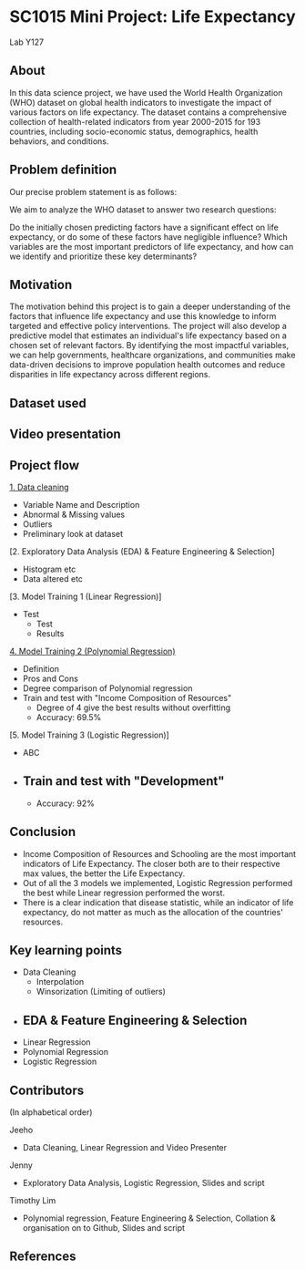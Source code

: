 # SC1015 Mini Project: Life Expectancy
Lab Y127 
## About

In this data science project, we have used the World Health Organization (WHO) dataset on global health indicators to investigate the impact of various factors on life expectancy. The dataset contains a comprehensive collection of health-related indicators from year 2000-2015 for 193 countries, including socio-economic status, demographics, health behaviors, and conditions.

## Problem definition

Our precise problem statement is as follows:

We aim to analyze the WHO dataset to answer two research questions:

Do the initially chosen predicting factors have a significant effect on life expectancy, or do some of these factors have negligible influence?
Which variables are the most important predictors of life expectancy, and how can we identify and prioritize these key determinants?

## Motivation

The motivation behind this project is to gain a deeper understanding of the factors that influence life expectancy and use this knowledge to inform targeted and effective policy interventions. The project will also develop a predictive model that estimates an individual's life expectancy based on a chosen set of relevant factors. By identifying the most impactful variables, we can help governments, healthcare organizations, and communities make data-driven decisions to improve population health outcomes and reduce disparities in life expectancy across different regions.

## Dataset used


## Video presentation

## Project flow
[1. Data cleaning](https://github.com/TimSeaM/SC1015-Mini-Project-/blob/main/Data%20Cleaning.ipynb "1. Data cleaning")
   - Variable Name and Description
   - Abnormal & Missing values
   - Outliers
   - Preliminary look at dataset

[2. Exploratory Data Analysis (EDA) & Feature Engineering & Selection]
   - Histogram etc
   - Data altered etc

[3. Model Training 1 (Linear Regression)]
   - Test
     - Test
     - Results

[4. Model Training 2 (Polynomial Regression)](https://github.com/TimSeaM/SC1015-Mini-Project-/blob/main/Polynomial_Regression_Tim.ipynb "1. Data cleaning")
   - Definition
   - Pros and Cons
   - Degree comparison of Polynomial regression 
   - Train and test with "Income Composition of Resources"
     - Degree of 4 give the best results without overfitting
     - Accuracy: 69.5%

[5. Model Training 3 (Logistic Regression)]
   - ABC
   - Train and test with "Development" 
     - 
     - Accuracy: 92%


## Conclusion
- Income Composition of Resources and Schooling are the most important indicators of Life Expectancy. The closer both are to their respective max values, the better the Life Expectancy.
- Out of all the 3 models we implemented, Logistic Regression performed the best while Linear regression performed the worst.
- There is a clear indication that disease statistic, while an indicator of life expectancy, do not matter as much as the allocation of the countries' resources.

## Key learning points
- Data Cleaning
  - Interpolation
  - Winsorization (Limiting of outliers)
- EDA & Feature Engineering & Selection
  - 
- Linear Regression 
- Polynomial Regression
- Logistic Regression
## Contributors
(In alphabetical order)

Jeeho
- Data Cleaning, Linear Regression and Video Presenter 

Jenny
- Exploratory Data Analysis, Logistic Regression, Slides and script

Timothy Lim
- Polynomial regression, Feature Engineering & Selection, Collation & organisation on to Github, Slides and script
## References
